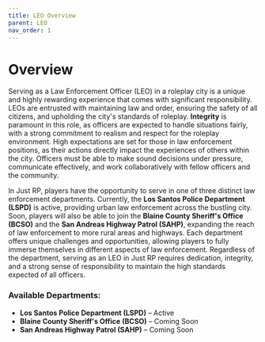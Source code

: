 ```yaml
---
title: LEO Overview
parent: LEO
nav_order: 1
---
```


# Overview

Serving as a Law Enforcement Officer (LEO) in a roleplay city is a unique and highly rewarding experience that comes with significant responsibility. LEOs are entrusted with maintaining law and order, ensuring the safety of all citizens, and upholding the city's standards of roleplay. **Integrity** is paramount in this role, as officers are expected to handle situations fairly, with a strong commitment to realism and respect for the roleplay environment. High expectations are set for those in law enforcement positions, as their actions directly impact the experiences of others within the city. Officers must be able to make sound decisions under pressure, communicate effectively, and work collaboratively with fellow officers and the community.

In Just RP, players have the opportunity to serve in one of three distinct law enforcement departments. Currently, the **Los Santos Police Department (LSPD)** is active, providing urban law enforcement across the bustling city. Soon, players will also be able to join the **Blaine County Sheriff's Office (BCSO)** and the **San Andreas Highway Patrol (SAHP)**, expanding the reach of law enforcement to more rural areas and highways. Each department offers unique challenges and opportunities, allowing players to fully immerse themselves in different aspects of law enforcement. Regardless of the department, serving as an LEO in Just RP requires dedication, integrity, and a strong sense of responsibility to maintain the high standards expected of all officers.

### Available Departments:
- **Los Santos Police Department (LSPD)** – Active
- **Blaine County Sheriff's Office (BCSO)** – Coming Soon
- **San Andreas Highway Patrol (SAHP)** – Coming Soon
